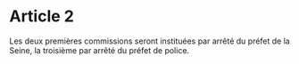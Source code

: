 # Article 2

Les deux premières commissions seront instituées par arrêté du préfet de la Seine, la troisième par arrêté du préfet de police.
